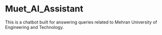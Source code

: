 # Muet_AI_Assistant
This is a chatbot built for answering queries related to Mehran University of Engineering and Technology.
